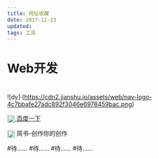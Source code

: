 ```yaml
---
title: 网址收藏
date: 2017-12-23
updated: 
tags: 工具
---
```


# Web开发

# 

![dy]·(https://cdn2.jianshu.io/assets/web/nav-logo-4c7bbafe27adc892f3046e6978459bac.png)

<a href="https://www.baidu.com/"><img src="https://www.baidu.com/favicon.ico" width = "18" height = "" alt="图片名称" align=center /> 百度一下</a>
 
<img src="https://www.jianshu.com/favicon.ico" width = "18" height = "" alt="图片名称" align=center /> 简书-创作你的创作

#待……
#待……
#待……
#待……